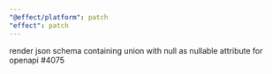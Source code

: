 ```yaml
---
"@effect/platform": patch
"effect": patch
---
```


render json schema containing union with null as nullable attribute for openapi #4075
